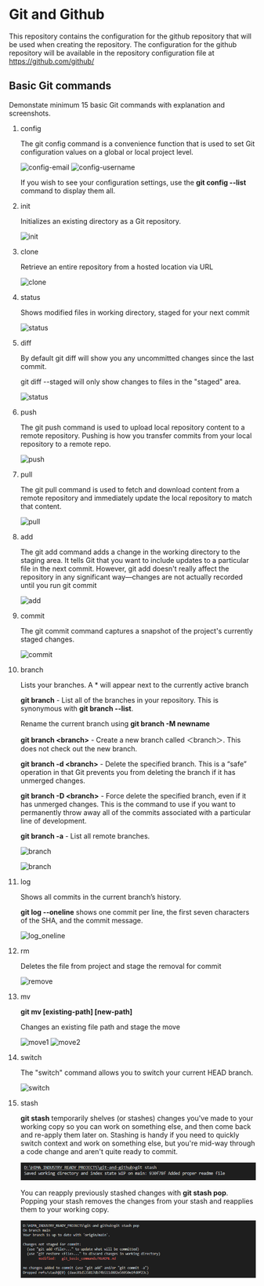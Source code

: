 # Git and Github

This repository contains the configuration  for the github repository   that will be used when creating the repository. The configuration for the github repository will be available   in the repository configuration file at https://github.com/github/                          

## Basic Git commands

Demonstate minimum 15 basic Git commands with explanation and screenshots.
1. config

    The git config command is a convenience function that is used to set Git configuration values on a global or local project level.

    ![config-email](screenshots/config_email.png)
    ![config-username](screenshots/config_name.png)

    If you wish to see your configuration settings, use the **git config --list** command to display them all.

2. init
   
    Initializes an existing directory as a Git repository.

    ![init](screenshots/init.PNG)

3. clone
   
    Retrieve an entire repository from a hosted location via URL

    ![clone](screenshots/clone.png)

4. status
   
    Shows modified files in working directory, staged for your next commit

    ![status](screenshots/status.png)

5. diff
   
    By default git diff will show you any uncommitted changes since the last commit.

    git diff --staged will only show changes to files in the "staged" area.

    ![status](screenshots/diff.png)

6. push
    
    The git push command is used to upload local repository content to a remote repository. Pushing is how you transfer commits from your local repository to a remote repo.

    ![push](screenshots/push.png)

7. pull

    The git pull command is used to fetch and download content from a remote repository and immediately update the local repository to match that content.

    ![pull](screenshots/pull.png)

8. add

    The git add command adds a change in the working directory to the staging area. It tells Git that you want to include updates to a particular file in the next commit. However, git add doesn't really affect the repository in any significant way—changes are not actually recorded until you run git commit 

    ![add](screenshots/add.png)

9. commit
    
    The git commit command captures a snapshot of the project's currently staged changes.

    ![commit](screenshots/commit.png)

10. branch

    Lists your branches. A * will appear next to the currently active branch

    **git branch**  -  List all of the branches in your repository. This is synonymous with **git branch --list**.

    Rename the current branch using **git branch -M newname**

    **git branch \<branch\>**  -  Create a new branch called ＜branch＞. This does not check out the new branch.

    **git branch -d \<branch>** - Delete the specified branch. This is a “safe” operation in that Git prevents you from deleting the branch if it has unmerged changes.

    **git branch -D \<branch>** - Force delete the specified branch, even if it has unmerged changes. This is the command to use if you want to permanently throw away all of the commits associated with a particular line of development.

    **git branch -a**  -  List all remote branches. 

    ![branch](screenshots/branch.png)

    ![branch](screenshots/branch1.png)

11. log
    
    Shows all commits in the current branch’s history.

    **git log --oneline** shows one commit per line, the first seven characters of the SHA, and the commit message.

    ![log_oneline](screenshots/log_oneline.png)

12. rm

    Deletes the file from project and stage the removal for commit

    ![remove](screenshots/remove.png)

13. mv

    **git mv [existing-path] [new-path]**

    Changes an existing file path and stage the move

    ![move1](screenshots/move.png)
    ![move2](screenshots/move2.png)

14. switch

    The "switch" command allows you to switch your current HEAD branch.

    ![switch](screenshots/switch.png)

15. stash

    **git stash** temporarily shelves (or stashes) changes you've made to your working copy so you can work on something else, and then come back and re-apply them later on. Stashing is handy if you need to quickly switch context and work on something else, but you're mid-way through a code change and aren't quite ready to commit.    
    
    ![stash](screenshots/stash.png)

    You can reapply previously stashed changes with **git stash pop**. Popping your stash removes the changes from your stash and reapplies them to your working copy.

    ![stashpop](screenshots/stash_pop.png)